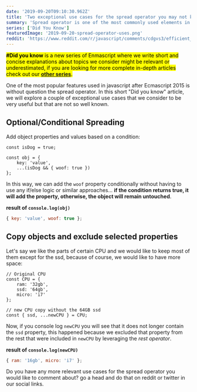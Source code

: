 ```yaml
---
date: '2019-09-20T09:10:30.962Z'
title: 'Two exceptional use cases for the spread operator you may not know of'
summary: 'Spread operator is one of the most commonly used elements in the javascript toolbox, this mini-article will show you a couple of highly productive and efficient uses for the spread operator.'
series: ['Did You Know']
featuredImage: '2019-09-20-spread-operator-uses.png'
reddit: 'https://www.reddit.com/r/javascript/comments/cdgvs3/efficient_behavioral_tracking_in_javascript/'
---
```


<mark>**#Did you know** is a new series of Enmascript where we write short and concise explanations about topics we consider might be relevant or underestimated, if you are looking for more complete in-depth articles check out our **[other series](/series)**.</mark>

One of the most popular features used in javascript after Ecmascript 2015 is without question the spread operator. In this short "Did you know" article, we will explore a couple of exceptional use cases that we consider to be very useful but that are not so well known.

## Optional/Conditional Spreading

Add object properties and values based on a condition:

```javascript{5}
const isDog = true;

const obj = {
    key: 'value',
    ...(isDog && { woof: true })
};
```

In this way, we can add the `woof` property conditionally without having to use any if/else logic or similar approaches... **if the condition returns true, it will add the property, otherwise, the object will remain untouched**.

**result of `console.log(obj)`**

```javascript
{ key: 'value', woof: true };
```

## Copy objects and exclude selected properties

Let's say we like the parts of certain CPU and we would like to keep most of them except for the ssd, because of course, we would like to have more space:

```javascript{9}
// Original CPU
const CPU = {
    ram: '32gb',
    ssd: '64gb',
    micro: 'i7'
};

// new CPU copy without the 64GB ssd
const { ssd, ...newCPU } = CPU;
```

Now, if you console log `newCPU` you will see that it does not longer contain the `ssd` property, this happened because we excluded that property from the rest that were included in `newCPU` by leveraging the _rest operator_.

**result of `console.log(newCPU)`**

```javascript
{ ram: '16gb', micro: 'i7' };
```

Do you have any more relevant use cases for the spread operator you would like to comment about? go a head and do that on reddit or twitter in our social links.
